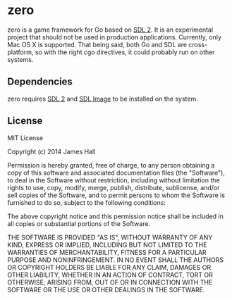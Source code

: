 # zero

zero is a game framework for Go based on [SDL 2](https://www.libsdl.org).  It is an experimental project that should not be used in production applications.  Currently, only Mac OS X is supported.  That being said, both Go and SDL are cross-platform, so with the right cgo directives, it could probably run on other systems.

## Dependencies

zero requires [SDL 2](https://libsdl.org) and [SDL Image](https://www.libsdl.org/projects/SDL_image/) to be installed on the system.

## License

MIT License

Copyright (c) 2014 James Hall

Permission is hereby granted, free of charge, to any person obtaining a copy
of this software and associated documentation files (the "Software"), to deal
in the Software without restriction, including without limitation the rights
to use, copy, modify, merge, publish, distribute, sublicense, and/or sell
copies of the Software, and to permit persons to whom the Software is
furnished to do so, subject to the following conditions:

The above copyright notice and this permission notice shall be included in
all copies or substantial portions of the Software.

THE SOFTWARE IS PROVIDED "AS IS", WITHOUT WARRANTY OF ANY KIND, EXPRESS OR
IMPLIED, INCLUDING BUT NOT LIMITED TO THE WARRANTIES OF MERCHANTABILITY,
FITNESS FOR A PARTICULAR PURPOSE AND NONINFRINGEMENT. IN NO EVENT SHALL THE
AUTHORS OR COPYRIGHT HOLDERS BE LIABLE FOR ANY CLAIM, DAMAGES OR OTHER
LIABILITY, WHETHER IN AN ACTION OF CONTRACT, TORT OR OTHERWISE, ARISING FROM,
OUT OF OR IN CONNECTION WITH THE SOFTWARE OR THE USE OR OTHER DEALINGS IN
THE SOFTWARE.
